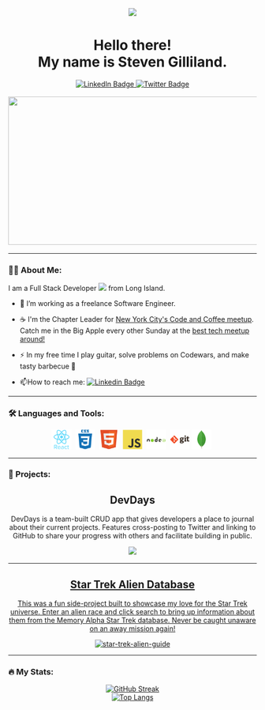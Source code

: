 <div id="header" align="center">
  <img src="https://33.media.tumblr.com/4010063bf560b6058577c0d8b62d4e6d/tumblr_nkreooJLp81rbttujo4_500.gif" width="400">
    <h1>Hello there!<br>
    My name is Steven Gilliland.
</h1>
  <div id="badges">
  <a href="https://www.linkedin.com/in/stevgill/">
    <img src="https://img.shields.io/badge/LinkedIn-blue?style=for-the-badge&logo=linkedin&logoColor=white" alt="LinkedIn Badge"/>
  </a>
  <a href="https://twitter.com/StevenGillila12">
    <img src="https://img.shields.io/badge/Twitter-blue?style=for-the-badge&logo=twitter&logoColor=white" alt="Twitter Badge"/>
  </a>
</div>
  <img src="https://komarev.com/ghpvc/?username=StevDev88&style=plastic&color=blue" alt=""/>

  </div>
  
 <div align="center">
  <img src="https://media.giphy.com/media/dWesBcTLavkZuG35MI/giphy.gif" width="600" height="300"/>
</div>

---


### :man_technologist: About Me:


I am a Full Stack Developer <img src="https://media.giphy.com/media/WUlplcMpOCEmTGBtBW/giphy.gif" width="30"> from Long Island.

- :telescope: I’m working as a freelance Software Engineer.

- :coffee: I'm the Chapter Leader for <a href="https://www.newyorkcodeandcoffee.com/">New York City's Code and Coffee meetup</a>.  Catch me in the Big Apple every other Sunday at the <a href="https://www.codeandcoffee.community/">best tech meetup around!</a>

- :zap: In my free time I play guitar, solve problems on Codewars, and make tasty barbecue 🍖

- :mailbox:How to reach me: [![Linkedin Badge](https://img.shields.io/badge/-StevenGilliland-blue?style=flat&logo=Linkedin&logoColor=white)](https://www.linkedin.com/in/stevgill/)

---

### 🛠️ Languages and Tools:

<div align="center">
  <img src="https://github.com/devicons/devicon/blob/master/icons/react/react-original-wordmark.svg" title="React" alt="React" width="40" height="40"/>&nbsp;
  <img src="https://github.com/devicons/devicon/blob/master/icons/css3/css3-plain-wordmark.svg"  title="CSS3" alt="CSS" width="40" height="40"/>&nbsp;
  <img src="https://github.com/devicons/devicon/blob/master/icons/html5/html5-original.svg" title="HTML5" alt="HTML" width="40" height="40"/>&nbsp;
  <img src="https://github.com/devicons/devicon/blob/master/icons/javascript/javascript-original.svg" title="JavaScript" alt="JavaScript" width="40" height="40"/>&nbsp;
  <img src="https://github.com/devicons/devicon/blob/master/icons/nodejs/nodejs-original-wordmark.svg" title="NodeJS" alt="NodeJS" width="40" height="40"/>&nbsp;
  <img src="https://github.com/devicons/devicon/blob/master/icons/git/git-original-wordmark.svg" title="Git" **alt="Git" width="40" height="40"/>
  <img src="https://github.com/devicons/devicon/blob/master/icons/mongodb/mongodb-original.svg" title="MongoDB" alt="MongoDB" width="40" height="40"/>&nbsp;
</div>

---

### 👀 Projects:
   <!-- PROJECT 1 -->         
  <h2 align="center" color="white">DevDays</h2>
      
 <p align="center">
  DevDays is a team-built CRUD app that gives developers a place to journal about their current projects.  Features cross-posting to Twitter and linking to GitHub to share your progress with others and facilitate building in public.
  </p>
  <div align="center" >
      <a href="https://devdays.onrender.com/">   
      <img src="https://user-images.githubusercontent.com/67973604/191321026-9311566e-e6ab-4c5a-af0d-dee50838ddc8.gif" />
  </div>  
  
  ---
  
  <!-- PROJECT 2 -->         
  <h2 align="center" color="white">Star Trek Alien Database</h2>
      
 <p align="center">
  This was a fun side-project built to showcase my love for the Star Trek universe.  Enter an alien race and click search to bring up information about them from the Memory Alpha Star Trek database.  Never be caught unaware on an away mission again!
  </p>
  <div align="center">
      <a href="https://star-trek-alien-guide.netlify.app/"><img src="https://s4.gifyu.com/images/star-trek-alien-guide.gif" alt="star-trek-alien-guide" width= "500"></a>
  </div>  


---

### :fire: My Stats:
<div align="center">

[![GitHub Streak](http://github-readme-streak-stats.herokuapp.com?user=StevDev88&theme=dark&background=000000)](https://git.io/streak-stats)<br>
[![Top Langs](https://github-readme-stats.vercel.app/api/top-langs/?username=StevDev88&layout=compact&theme=vision-friendly-dark)](https://github.com/StevDev88/github-readme-stats)

</div>
